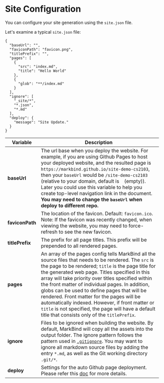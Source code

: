 <include src="../common/header.md" />

<div class="website-content">

# Site Configuration

You can configure your site generation using the `site.json` file.

Let's examine a typical `site.json` file:

<div id="siteConfig">

```
{
  "baseUrl": "",
  "faviconPath": "favicon.png",
  "titlePrefix": "",
  "pages": [
    {
      "src": "index.md",
      "title": "Hello World"
    },
    {
      "glob": "**/index.md"
    }
  ],
  "ignore": [
    "_site/*",
    "*.json",
    "*.md"
  ],
  "deploy": {
    "message": "Site Update."
  }
}

```

| Variable | Description |
|----------|--------------------------------------------------------------------------------------------------------------------------------------------------------------------------------------------------------------------------------------|
| **baseUrl** | The url base when you deploy the website. For example, if you are using Github Pages to host your deployed website, and the resulted page is `https://markbind.github.io/site-demo-cs2103`, then your `baseUrl` would be `/site-demo-cs2103` (relative to your domain, default is ` ` (empty)). Later you could use this variable to help you create top-level navigation link in the document. **You may need to change the `baseUrl` when deploy to different repo.** |
| **faviconPath** | The location of the favicon. Default: `favicon.ico`. Note: If the favicon was recently changed, when viewing the website, you may need to force-refresh to see the new favicon. |
| **titlePrefix** | The prefix for all page titles. This prefix will be prepended to all rendered pages. |
| **pages** | An array of the pages config tells MarkBind all the source files that needs to be rendered. The `src` is the page to be rendered; `title` is the page title for the generated web page. Titles specified in this array will take priority over titles specified within the front matter of individual pages. In addition, globs can be used to define pages that will be rendered. Front matter for the pages will be automatically indexed. However, if front matter or `title` is not specified, the page will have a default title that consists only of the `titlePrefix`. |
| **ignore** | Files to be ignored when building the website. By default, MarkBind will copy all the assets into the output folder. The ignore pattern follows the pattern used in [`.gitignore`](https://git-scm.com/docs/gitignore#_pattern_format). You may want to ignore all markdown source files by adding the entry `*.md`, as well as the Git working directory `.git/*`. |
| **deploy** | Settings for the auto Github page deployment. Please refer this [doc](ghpagesDeployment.html) for more details. |
</div>

<include src="../common/userGuideSections.md" />

</div>
